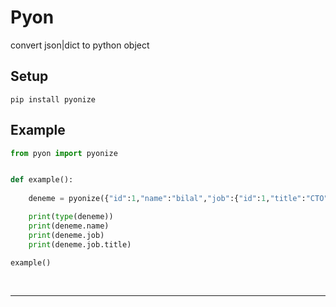 # Pyon
convert json|dict to python object

## Setup

```
pip install pyonize
```

## Example
```py
from pyon import pyonize


def example():
    
    deneme = pyonize({"id":1,"name":"bilal","job":{"id":1,"title":"CTO"}})

    print(type(deneme))
    print(deneme.name)
    print(deneme.job)
    print(deneme.job.title)

example()
```

<br>
<hr>

